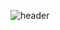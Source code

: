 ![header](https://capsule-render.vercel.app/api?type=waving&color=timeGradient&height=1000&text=Your%20Name%20-nl-Test2-nl-Test3)




<!--
PLAU
HEN-rik-sen
![header](https://capsule-render.vercel.app/api?type=waving&height=300&text=Your%20Name&fontAlign=50&fontAlignY=15&color=35:4158D0,50:C850C0,100:FFCC70&fontColor=FFFFFF&desc=Full-Stack%20Developer%0ABuilding%20Scalable%20Systems&descAlignY=50&descAlign=50)
![header](https://capsule-render.vercel.app/api?type=waving&height=300&text=Your%20Name&fontAlign=50&fontAlignY=20&color=35:4158D0,50:C850C0,100:FFCC70&fontColor=FFFFFF&desc=Full-Stack%20Developer%0AProblem%20Solver%0ALifelong%20Learner&descAlignY=50&descAlign=50)
![header](https://capsule-render.vercel.app/api?type=waving&height=240&text=Your%20Name&fontAlign=50&fontAlignY=20&color=35:4158D0,50:C850C0,100:FFCC70&fontColor=FFFFFF&desc=Full-Stack%20Developer%20|%20Problem%20Solver%20|%20Lifelong%20Learner&descAlignY=40&descAlign=50&textBg=true)

![header](https://capsule-render.vercel.app/api?type=waving&height=240&text=Your%20Name&fontAlign=50&fontAlignY=20&color=gradient&desc=Full-Stack%20Developer%20|%20Problem%20Solver%20|Lifelong%20Learner&descAlignY=40&descAlign=50)
![header](https://capsule-render.vercel.app/api?type=waving&height=300&text=Your%20Name&fontAlign=50&fontAlignY=25&color=35:4158D0,50:C850C0,100:FFCC70&fontColor=FFFFFF&desc=Full-Stack%20Developer%20|%20Problem%20Solver%20|%20Lifelong%20Learner&descAlignY=40&descAlign=50)
![header](https://capsule-render.vercel.app/api?type=waving&height=300&text=Your%20Name&fontAlign=50&fontAlignY=25&color=0:1A1B41,50:5A5DAF,100:46A8D5&fontColor=FFFFFF&desc=Full-Stack%20Developer%20|%20Problem%20Solver%20|%20Lifelong%20Learner&descAlignY=40&descAlign=50)
![header](https://capsule-render.vercel.app/api?type=waving&height=300&text=Your%20Name&fontAlign=50&fontAlignY=25&color=gradient&desc=Full-Stack%20Developer%20|%20Problem%20Solver%20|%20Lifelong%20Learner&descAlignY=40&descAlign=50)
![header](https://capsule-render.vercel.app/api?type=waving&height=300&text=Your%20Name&fontAlign=50&fontAlignY=25&color=gradient&desc=Your&descAlignY=37&descAlign=15&desc2=Your1&descAlignY=50&descAlign=15)
%20Phonetic

&desc2=Full-Stack%20Developer%20|%20Problem%20Solver%20|%20Lifelong%20Learner&descAlignY=55&descAlign=50&desc3=Building%20Scalable%20Systems&desc3AlignY=70&desc3Align=50&desc4=Let's%20Connect!&desc4AlignY=85&desc4Align=50

![header](https://capsule-render.vercel.app/api?type=waving&amp;height=300&amp;text=Aste%20Ploug%20Henriksen&amp;fontAlign=50&amp;fontAlignY=25&amp;color=gradient&desc=AH-steh&descAlignY=37&descAlign=15;color=gradient&desc=AH-steh&descAlignY=37&descAlign=33)
![header](https://capsule-render.vercel.app/api?type=rounded&color=gradient&text=%20asdf%20&height=300&fontSize=100&textBg=true)

![header](https://capsule-render.vercel.app/api?type=waving&color=auto&height=300&section=header&text=capsule%20render&fontSize=90)

**aste/aste** is a ✨ _special_ ✨ repository because its `README.md` (this file) appears on your GitHub profile.

Here are some ideas to get you started:

- 🔭 I’m currently working on ...
- 🌱 I’m currently learning ...
- 👯 I’m looking to collaborate on ...
- 🤔 I’m looking for help with ...
- 💬 Ask me about ...
- 📫 How to reach me: ...
- 😄 Pronouns: ...
- ⚡ Fun fact: ...
-->
